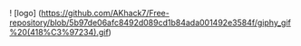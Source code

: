 ! [logo] (https://github.com/AKhack7/Free-repository/blob/5b97de06afc8492d089cd1b84ada001492e3584f/giphy_gif%20(418%C3%97234).gif)
